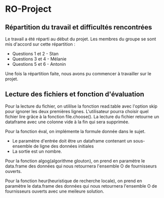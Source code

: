 # RO-Project
## Répartition du travail et difficultés rencontrées

Le travail a été réparti au début du projet.
Les membres du groupe se sont mis d'accord sur cette répartition :
- Questions 1 et 2  - Stan
- Questions 3 et 4 - Mélanie
- Questions 5 et 6 - Antonin

Une fois la répartition faite, nous avons pu commencer à travailler sur le projet.

## Lecture des fichiers et fonction d'évaluation

Pour la lecture du fichier, on utililse la fonction read.table avec l'option skip pour ignorer les deux premières lignes.
L'utilisateur pourra choisir quel fichier lire grâce à la fonction file.choose().
La lecture du fichier retourne un dataframe avec une colonne vide à la fin qui sera supprimée.

Pour la fonction éval, on implémente la formule donnée dans le sujet.
- Le paramètre d'entrée doit être un dataframe contenant un sous-ensemble de ligne des données initiales
- La sortie est un nombre.

Pour la fonction algog(algorithme glouton), on prend en paramètre le data.frame des données qui nous retournera l'ensemble O de fournisseurs ouverts.

Pour la fonction heur(heuristique de recherche locale), on prend en paramètre le data.frame des données qui nous retournera l'ensemble O de fournisseurs ouverts avec une meileure solution.
